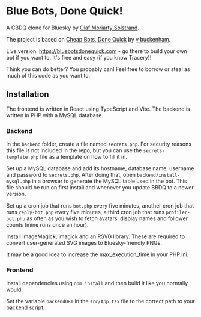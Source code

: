 # Blue Bots, Done Quick!

A CBDQ clone for Bluesky by [Olaf Moriarty Solstrand](https://olafmoriarty.com).

The project is based on [Cheap Bots, Done Quick](https://cheapbotsdonequick.com) by [v buckenham](https://v21.com).

Live version: https://bluebotsdonequick.com - go there to build your own bot if you want to. It's free and easy (if you know Tracery)!

Think you can do better? You probably can! Feel free to borrow or steal as much of this code as you want to.

## Installation
The frontend is written in React using TypeScript and Vite. The backend is written in PHP with a MySQL database.

### Backend
In the `backend` folder, create a file named `secrets.php`. For security reasons this file is not included in the repo, but you can use the `secrets-template.php` file as a template on how to fill it in.

Set up a MySQL database and add its hostname, database name, username and password to `secrets.php`. After doing that, open `backend/install-mysql.php` in a browser to generate the MySQL table used in the bot. This file should be run on first install and whenever you update BBDQ to a newer version.

Set up a cron job that runs `bot.php` every five minutes, another cron job that runs `reply-bot.php` every five minutes, a third cron job that runs `profiler-bot.php` as often as you wish to fetch avatars, display names and follower counts (mine runs once an hour).

Install ImageMagick, imagick and an RSVG library. These are required to convert user-generated SVG images to Bluesky-friendly PNGs.

It may be a good idea to increase the max_execution_time in your PHP.ini.

### Frontend
Install dependencies using `npm install` and then build it like you normally would.

Set the variable `backendURI` in the `src/App.tsx` file to the correct path to your backend script.
